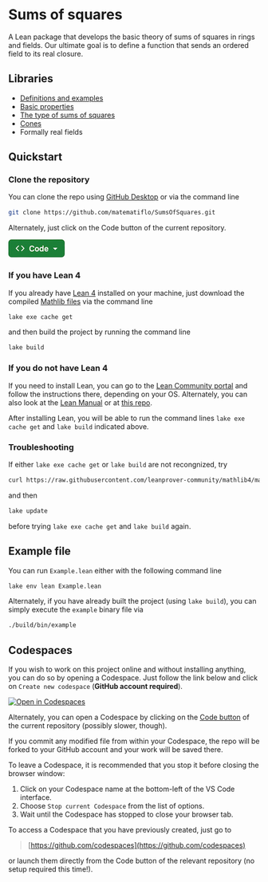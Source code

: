 # Sums of squares

A Lean package that develops the basic theory of sums of squares in rings and fields. Our ultimate goal is to define a function that sends an ordered field to its real closure.

## Libraries

- [Definitions and examples](SumSq/Defs.md)
- [Basic properties](SumSq/Props.md)
- [The type of sums of squares](SumSq/Basic.md)
- [Cones](SumSq/Cones.md)
- Formally real fields

## Quickstart

### Clone the repository

You can clone the repo using [GitHub Desktop](https://docs.github.com/en/desktop/installing-and-authenticating-to-github-desktop/installing-github-desktop) or via the command line

```bash
git clone https://github.com/matematiflo/SumsOfSquares.git
```

Alternately, just click on the Code button of the current repository.

[![Code Button](img/Code_small.png)](https://github.com/matematiflo/SumsOfSquares)

### If you have Lean 4

If you already have [Lean 4](https://lean-lang.org) installed on your machine, just download the compiled [Mathlib files](https://github.com/leanprover-community/mathlib4) via the command line

```bash
lake exe cache get
```

and then build the project by running the command line

```bash
lake build
```

### If you do not have Lean 4

If you need to install Lean, you can go to the [Lean Community portal](https://leanprover-community.github.io/get_started.html) and follow the instructions there, depending on your OS. Alternately, you can also look at the [Lean Manual](https://lean-lang.org/lean4/doc/quickstart.html) or at [this repo](https://github.com/matematiflo/LeanPackage).

After installing Lean, you will be able to run the command lines `lake exe cache get` and `lake build` indicated above.

### Troubleshooting

If either `lake exe cache get` or `lake build` are not recongnized, try

```bash
curl https://raw.githubusercontent.com/leanprover-community/mathlib4/master/lean-toolchain -o lean-toolchain
```

and then

```bash
lake update
```

before trying `lake exe cache get` and `lake build` again.

## Example file

You can run `Example.lean` either with the following command line

```bash
lake env lean Example.lean
```

Alternately, if you have already built the project (using `lake build`), you can simply execute the `example` binary file via

```bash
./build/bin/example
```

## Codespaces

If you wish to work on this project online and without installing anything, you can do so by opening a Codespace. Just follow the link below and click on `Create new codespace` (**GitHub account required**).

[![Open in Codespaces](https://github.com/codespaces/badge.svg)](https://github.com/codespaces/new/matematiflo/SumsOfSquares)
  
Alternately, you can open a Codespace by clicking on the [Code button](https://github.com/matematiflo/LeanPackage) of the current repository (possibly slower, though).

If you commit any modified file from within your Codespace, the repo will be forked to your GitHub account and your work will be saved there.

To leave a Codespace, it is recommended that you stop it before closing the browser window:

1. Click on your Codespace name at the bottom-left of the VS Code interface.
2. Choose `Stop current Codespace` from the list of options.
3. Wait until the Codespace has stopped to close your browser tab.

To access a Codespace that you have previously created, just go to

> [https://github.com/codespaces](https://github.com/codespaces)

or launch them directly from the Code button of the relevant repository (no setup required this time!).
